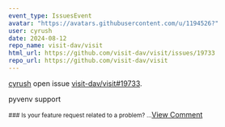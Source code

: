 ```yaml
---
event_type: IssuesEvent
avatar: "https://avatars.githubusercontent.com/u/1194526?"
user: cyrush
date: 2024-08-12
repo_name: visit-dav/visit
html_url: https://github.com/visit-dav/visit/issues/19733
repo_url: https://github.com/visit-dav/visit
---
```


<a href='https://github.com/cyrush' target='_blank'>cyrush</a> open issue <a href='https://github.com/visit-dav/visit/issues/19733' target='_blank'>visit-dav/visit#19733</a>.

<p>pyvenv support</p><small>### Is your feature request related to a problem?...</small><a href='https://github.com/visit-dav/visit/issues/19733' target='_blank'>View Comment</a>